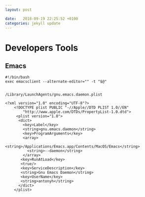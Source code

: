 ```yaml
---
layout: post

date:   2018-09-19 22:25:52 +0100
categories: jekyll update
---
```

Developers Tools
================

Emacs
-----

    #!/bin/bash
    exec emacsclient --alternate-editor="" -t "$@"


    /Library/LaunchAgents/gnu.emacs.daemon.plist 

    <?xml version="1.0" encoding="UTF-8"?>
        <!DOCTYPE plist PUBLIC "-//Apple//DTD PLIST 1.0//EN"
            "http://www.apple.com/DTDs/PropertyList-1.0.dtd"> 
         <plist version="1.0">
          <dict> 
            <key>Label</key>
            <string>gnu.emacs.daemon</string>
            <key>ProgramArguments</key>
            <array>
              <string>/Applications/Emacs.app/Contents/MacOS/Emacs</string>
              <string>--daemon</string>
            </array>
           <key>RunAtLoad</key>
           <true/>
           <key>ServiceDescription</key>
           <string>Gnu Emacs Daemon</string>
           <key>UserName</key>
           <string>antonyh</string>
          </dict>
        </plist>
